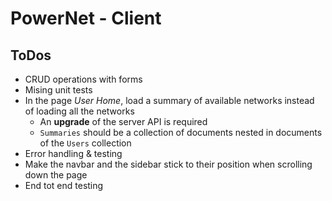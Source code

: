 # PowerNet - Client

## ToDos

- CRUD operations with forms
- Mising unit tests
- In the page _User Home_, load a summary of available networks instead of loading all the networks
  - An **upgrade** of the server API is required
  - `Summaries` should be a collection of documents nested in documents of the `Users` collection
- Error handling & testing
- Make the navbar and the sidebar stick to their position when scrolling down the page
- End tot end testing
